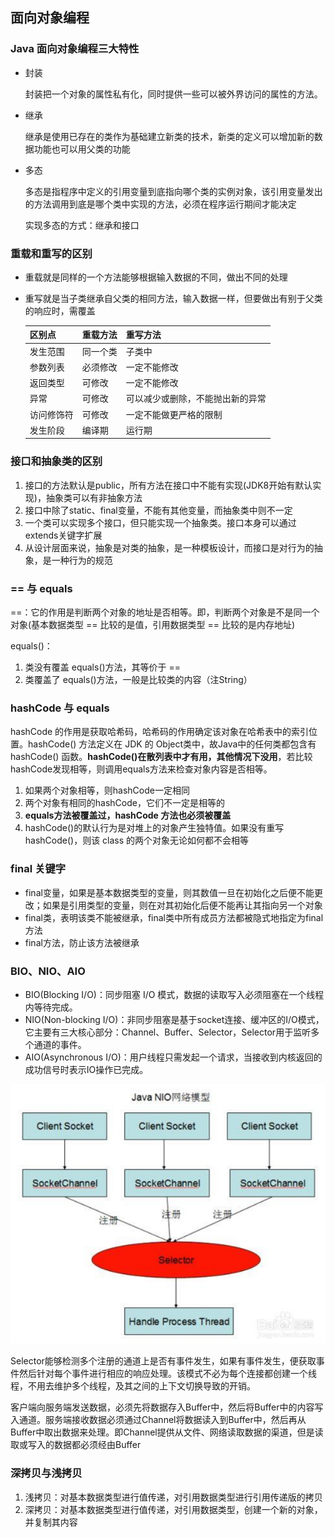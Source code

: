 ## 面向对象编程

### Java 面向对象编程三大特性

+ 封装

  封装把一个对象的属性私有化，同时提供一些可以被外界访问的属性的方法。

+ 继承

  继承是使用已存在的类作为基础建立新类的技术，新类的定义可以增加新的数据功能也可以用父类的功能

+ 多态

  多态是指程序中定义的引用变量到底指向哪个类的实例对象，该引用变量发出的方法调用到底是哪个类中实现的方法，必须在程序运行期间才能决定
  
  实现多态的方式：继承和接口

### 重载和重写的区别

+ 重载就是同样的一个方法能够根据输入数据的不同，做出不同的处理

+ 重写就是当子类继承自父类的相同方法，输入数据一样，但要做出有别于父类的响应时，需覆盖

  | 区别点     | 重载方法 | 重写方法                         |
  | ---------- | -------- | -------------------------------- |
  | 发生范围   | 同一个类 | 子类中                           |
  | 参数列表   | 必须修改 | 一定不能修改                     |
  | 返回类型   | 可修改   | 一定不能修改                     |
  | 异常       | 可修改   | 可以减少或删除，不能抛出新的异常 |
  | 访问修饰符 | 可修改   | 一定不能做更严格的限制           |
  | 发生阶段   | 编译期   | 运行期                           |

### 接口和抽象类的区别

1. 接口的方法默认是public，所有方法在接口中不能有实现(JDK8开始有默认实现)，抽象类可以有非抽象方法
2. 接口中除了static、final变量，不能有其他变量，而抽象类中则不一定
3. 一个类可以实现多个接口，但只能实现一个抽象类。接口本身可以通过extends关键字扩展
4. 从设计层面来说，抽象是对类的抽象，是一种模板设计，而接口是对行为的抽象，是一种行为的规范

### == 与 equals

==：它的作用是判断两个对象的地址是否相等。即，判断两个对象是不是同一个对象(基本数据类型 == 比较的是值，引用数据类型 == 比较的是内存地址)

equals()：

1. 类没有覆盖 equals()方法，其等价于 == 
2. 类覆盖了 equals()方法，一般是比较类的内容（注String）

### hashCode 与 equals

hashCode 的作用是获取哈希码，哈希码的作用确定该对象在哈希表中的索引位置。hashCode() 方法定义在 JDK 的 Object类中，故Java中的任何类都包含有 hashCode() 函数。**hashCode()在散列表中才有用，其他情况下没用**，若比较hashCode发现相等，则调用equals方法来检查对象内容是否相等。

1. 如果两个对象相等，则hashCode一定相同
2. 两个对象有相同的hashCode，它们不一定是相等的
3. **equals方法被覆盖过，hashCode 方法也必须被覆盖**
4. hashCode()的默认行为是对堆上的对象产生独特值。如果没有重写 hashCode()，则该 class 的两个对象无论如何都不会相等

### final 关键字

+ final变量，如果是基本数据类型的变量，则其数值一旦在初始化之后便不能更改；如果是引用类型的变量，则在对其初始化后便不能再让其指向另一个对象
+ final类，表明该类不能被继承，final类中所有成员方法都被隐式地指定为final方法
+ final方法，防止该方法被继承

### BIO、NIO、AIO

+ BIO(Blocking I/O)：同步阻塞 I/O 模式，数据的读取写入必须阻塞在一个线程内等待完成。
+ NIO(Non-blocking I/O)：非同步阻塞是基于socket连接、缓冲区的I/O模式，它主要有三大核心部分：Channel、Buffer、Selector，Selector用于监听多个通道的事件。
+ AIO(Asynchronous I/O)：用户线程只需发起一个请求，当接收到内核返回的成功信号时表示IO操作已完成。

![NIO](pic\NIO.PNG)

Selector能够检测多个注册的通道上是否有事件发生，如果有事件发生，便获取事件然后针对每个事件进行相应的响应处理。该模式不必为每个连接都创建一个线程，不用去维护多个线程，及其之间的上下文切换导致的开销。

客户端向服务端发送数据，必须先将数据存入Buffer中，然后将Buffer中的内容写入通道。服务端接收数据必须通过Channel将数据读入到Buffer中，然后再从Buffer中取出数据来处理。即Channel提供从文件、网络读取数据的渠道，但是读取或写入的数据都必须经由Buffer

### 深拷贝与浅拷贝

1. 浅拷贝：对基本数据类型进行值传递，对引用数据类型进行引用传递版的拷贝
2. 深拷贝：对基本数据类型进行值传递，对引用数据类型，创建一个新的对象，并复制其内容